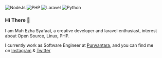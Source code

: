 ![NodeJs](https://img.shields.io/badge/NodeJs-Skilled-green)
![PHP](https://img.shields.io/badge/PHP-Advanced-blue)
![Laravel](https://img.shields.io/badge/Laravel-Advanced-red)
![Python](https://img.shields.io/badge/Python-Beginner-yellow)

### Hi There 👋

I am Muh Ezha Syafaat, a creative developer and laravel enthusiast, interest about Open Source, Linux, PHP.

I currently work as Software Engineer at [Purwantara](https://purwantara.id), and you can find me on [Instagram](https://instagram.com/zhaasyft) & [Twitter](https://www.twitter.com/zhaasyft)
